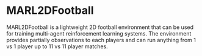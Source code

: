 # MARL2DFootball
MARL2DFootball is a lightweight 2D football environment that can be used for training multi-agent reinforcement learning systems. The environment provides partially observations to each players and can run anything from 1 vs 1 player up to 11 vs 11 player matches.
